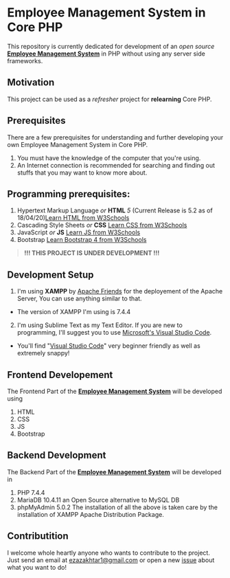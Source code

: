 # Employee Management System in Core PHP
This repository is currently dedicated for development of an *open source* [**Employee Management System**](https://github.com/ezazakhtar/Employee-Management-System) in PHP without using any server side frameworks.

## Motivation
This project can be used as a *refresher* project for **relearning** Core PHP.

## Prerequisites
There are a few prerequisites for understanding and further developing your own Employee Management System in Core PHP.
1. You must have the knowledge of the computer that you're using.
2. An Internet connection is recommended for searching and finding out stuffs that you may want to know more about.

## Programming prerequisites:
1. Hypertext Markup Language *or* **HTML** *5* (Current Release is 5.2 as of 18/04/20)[Learn HTML from W3Schools](https://www.w3schools.com/html/)
2. Cascading Style Sheets *or* **CSS** [Learn CSS from W3Schools](https://www.w3schools.com/css/)
3. JavaScript *or* **JS** [Learn JS from W3Schools](https://www.w3schools.com/js/)
4. Bootstrap [Learn Bootstrap 4 from W3Schools](https://www.w3schools.com/bootstrap4/)


> **!!! THIS PROJECT IS UNDER DEVELOPMENT !!!**


## Development Setup
1. I'm using **XAMPP** by [Apache Friends](http://www.apachefriends.org) for the deployement of the Apache Server, You can use anything similar to that.
  - The version of XAMPP I'm using is 7.4.4
2. I'm using Sublime Text as my Text Editor. If you are new to programming, I'll suggest you to use [Microsoft's Visual Studio Code](https://code.visualstudio.com/).
  - You'll find "[Visual Studio Code](https://code.visualstudio.com/)" very beginner friendly as well as extremely snappy!

## Frontend Developement
The Frontend Part of the [**Employee Management System**](https://github.com/ezazakhtar/Employee-Management-System) will be developed using
 1. HTML
 2. CSS
 3. JS
 4. Bootstrap

## Backend Development
The Backend Part of the [**Employee Management System**](https://github.com/ezazakhtar/Employee-Management-System) will be developed in
 1. PHP 7.4.4
 2. MariaDB 10.4.11 an Open Source alternative to MySQL DB
 3. phpMyAdmin 5.0.2
The installation of all the above is taken care by the installation of XAMPP Apache Distribution Package.

## Contributition
I welcome whole heartly anyone who wants to contribute to the project. Just send an email at [ezazakhtar1@gmail.com](mailto:ezazakhtar1@gmail.com) or open a new [issue](https://github.com/ezazakhtar/Employee-Management-System/issues/new/) about what you want to do!
